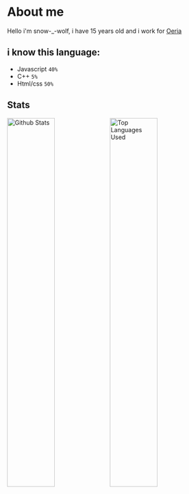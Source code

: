# About me

Hello i'm snow-_-wolf, i have 15 years old and i work for [Oeria](https://github.com/Oeria-studio)

**i know this language:**
-----

* Javascript `40%`
* C++ `5%`
* Html/css `50%`

**Stats**
-----

<img alt="Github Stats" src="https://github-readme-stats.vercel.app/api?username=SnowWolfDev&show_icons=true&hide_border=true&theme=tokyonight" width="47%" align="left"/>
<img alt="Top Languages Used" src="https://github-readme-stats.vercel.app/api/top-langs?username=SnowWolfDev&show_icons=true&hide_border=true&theme=tokyonight&layout=compact" width="47%" align="left"/>
